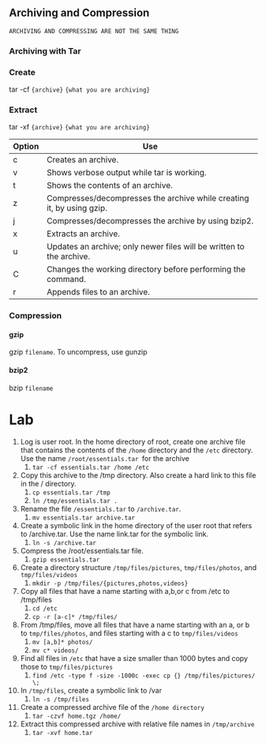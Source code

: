 ## Archiving and Compression

	ARCHIVING AND COMPRESSING ARE NOT THE SAME THING

### Archiving with Tar


### Create 
tar -cf `{archive}` `{what you are archiving}`
### Extract 
tar -xf  `{archive}` `{what you are archiving}`



| Option | Use                                                                   |
| ------ | --------------------------------------------------------------------- |
| c      | Creates an archive.                                                   |
| v      | Shows verbose output while tar is working.                            |
| t      | Shows the contents of an archive.                                     |
| z      | Compresses/decompresses the archive while creating it, by using gzip. |
| j      | Compresses/decompresses the archive by using bzip2.                   |
| x      | Extracts an archive.                                                  |
| u      | Updates an archive; only newer files will be written to the archive.  |
| C      | Changes the working directory before performing the command.          |
| r      | Appends files to an archive.                                                                      |

### Compression
#### gzip
gzip `filename`.    To uncompress, use gunzip
#### bzip2
bzip `filename`



# Lab
1.  Log is user root. In the home directory of root, create one archive file that contains the contents of the `/home` directory and the `/etc` directory. Use the name `/root/essentials.tar `for the archive
	1. `tar -cf essentials.tar /home /etc`
2.  Copy this archive to the /tmp directory. Also create a hard link to this file in the / directory.
	1. `cp essentials.tar /tmp`
	2. `ln /tmp/essentials.tar .`
3.  Rename the file `/essentials.tar` to `/archive.tar`.
	1. `mv essentials.tar archive.tar`
4.  Create a symbolic link in the home directory of the user root that refers to  /archive.tar. Use the name link.tar for the symbolic link.
	1. `ln -s /archive.tar`
6.  Compress the /root/essentials.tar file.
	1. `gzip essentials.tar`
7. Create a directory structure `/tmp/files/pictures`, `tmp/files/photos`, and `tmp/files/videos`
	1. `mkdir -p /tmp/files/{pictures,photos,videos}`
8. Copy all files that have a name starting with a,b,or c from /etc to /tmp/files
	1. `cd /etc`
	2. `cp -r [a-c]* /tmp/files/`
9. From /tmp/files, move all files that have a name starting with an a, or b to `tmp/files/photos`, and files starting with a c to `tmp/files/videos`
	1. `mv [a,b]* photos/`
	2. `mv c* videos/`
10. Find all files in `/etc` that have a size smaller than 1000 bytes and copy those to `tmp/files/pictures`
	1. `find /etc -type f -size -1000c -exec cp {} /tmp/files/pictures/  \;`
11. In `/tmp/files`, create a symbolic link to /var
	1. `ln -s /tmp/files`
12. Create a compressed archive file of the `/home directory`
	1. `tar -czvf home.tgz /home/`
13. Extract this compressed archive with relative file names in `/tmp/archive`
	1. `tar -xvf home.tar`